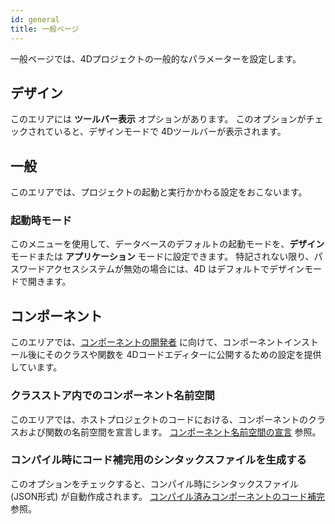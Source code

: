 ```yaml
---
id: general
title: 一般ページ
---
```


一般ページでは、4Dプロジェクトの一般的なパラメーターを設定します。

## デザイン

このエリアには **ツールバー表示** オプションがあります。 このオプションがチェックされていると、デザインモードで 4Dツールバーが表示されます。

## 一般

このエリアでは、プロジェクトの起動と実行かかわる設定をおこないます。

### 起動時モード

このメニューを使用して、データベースのデフォルトの起動モードを、**デザイン** モードまたは **アプリケーション** モードに設定できます。 特記されない限り、パスワードアクセスシステムが無効の場合には、4D はデフォルトでデザインモードで開きます。

## コンポーネント

このエリアでは、[コンポーネントの開発者](../Extensions/develop-components.md) に向けて、コンポーネントインストール後にそのクラスや関数を 4Dコードエディターに公開するための設定を提供しています。

### クラスストア内でのコンポーネント名前空間

このエリアでは、ホストプロジェクトのコードにおける、コンポーネントのクラスおよび関数の名前空間を宣言します。 [コンポーネント名前空間の宣言](../Extensions/develop-components.md#コンポーネント名前空間の宣言) 参照。

### コンパイル時にコード補完用のシンタックスファイルを生成する

このオプションをチェックすると、コンパイル時にシンタックスファイル (JSON形式) が自動作成されます。 [コンパイル済みコンポーネントのコード補完](../Extensions/develop-components.md#コンパイル済みコンポーネントのコード補完) 参照。
